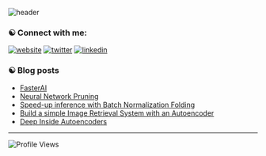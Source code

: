 


![header](https://capsule-render.vercel.app/api?type=waving&color=313131&height=300&section=header&text=Hi%20There!%20I'm%20Nathan☾%20&fontSize=50&fontColor=FFFFFF&animation=FadeIn&fontAlignY=38&&descAlignY=80&descAlign=62)




### ☯︎ Connect with me:


[![website](https://img.shields.io/badge/-@website-313131?style=flat&labelColor=313131&logo=safari&logoColor=white&color=313131)](https://nathanhubens.github.io) [![twitter](https://img.shields.io/badge/-@HubensN-313131?style=flat&labelColor=313131&logo=twitter&logoColor=white&color=313131)](https://twitter.com/HubensN)  [![linkedin](https://img.shields.io/badge/-@HubensN-313131?style=flat&labelColor=313131&logo=LinkedIn&logoColor=white&color=313131)](https://www.linkedin.com/in/nathan-hubens/) 


### ☯︎ Blog posts
<!-- BLOG-POST-LIST:START -->
- [FasterAI](https://nathanhubens.github.io/posts/deep%20learning/2020/08/17/FasterAI.html)
- [Neural Network Pruning](https://nathanhubens.github.io/posts/deep%20learning/2020/05/22/pruning.html)
- [Speed-up inference with Batch Normalization Folding](https://nathanhubens.github.io/posts/deep%20learning/2020/04/20/BN.html)
- [Build a simple Image Retrieval System with an Autoencoder](https://nathanhubens.github.io/posts/deep%20learning/2018/08/24/image-retrieval.html)
- [Deep Inside Autoencoders](https://nathanhubens.github.io/posts/deep%20learning/2018/02/25/deep-inside-autoencoders.html)
<!-- BLOG-POST-LIST:END -->

---

![Profile Views](https://komarev.com/ghpvc/?username=nathanhubens&style=flat&color=313131&label=views&labelColor=313131)
